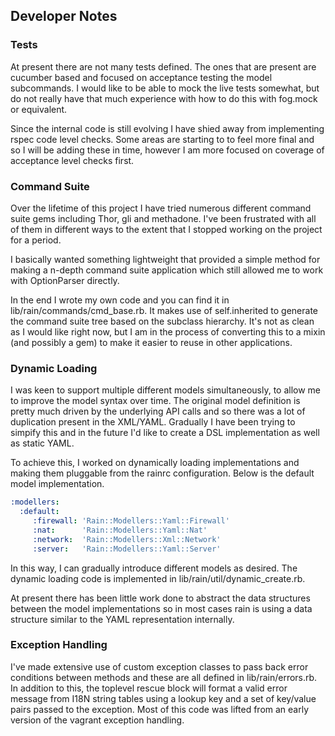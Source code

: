 ## Developer Notes


### Tests

At present there are not many tests defined. The ones that are present are cucumber based and focused on acceptance testing the model subcommands. I would like to be able to mock the live tests somewhat, but do not really have that much experience with how to do this with fog.mock or equivalent. 

Since the internal code is still evolving I have shied away from implementing rspec code level checks. Some areas are starting to to feel more final and so I will be adding these in time, however I am more focused on coverage of acceptance level checks first.

### Command Suite

Over the lifetime of this project I have tried numerous different command suite gems including Thor, gli and methadone. I've been frustrated with all of them in different ways to the extent that I stopped working on the project for a period.

I basically wanted something lightweight that provided a simple method for making a n-depth command suite application which still allowed me to work with OptionParser directly. 

In the end I wrote my own code and you can find it in lib/rain/commands/cmd_base.rb. It makes use of self.inherited to generate the command suite tree based on the subclass hierarchy. It's not as clean as I would like right now, but I am in the process of converting this to a mixin (and possibly a gem) to make it easier to reuse in other applications.

### Dynamic Loading

I was keen to support multiple different models simultaneously, to allow me to improve the model syntax over time. The original model definition is pretty much driven by the underlying API calls and so there was a lot of duplication present in the XML/YAML. Gradually I have been trying to simpify this and in the future I'd like to create a DSL implementation as well as static YAML.

To achieve this, I worked on dynamically loading implementations and making them pluggable from the rainrc configuration. Below is the default model implementation.

```yaml
:modellers:
  :default:
     :firewall: 'Rain::Modellers::Yaml::Firewall'
     :nat:      'Rain::Modellers::Yaml::Nat'
     :network:  'Rain::Modellers::Xml::Network'
     :server:   'Rain::Modellers::Yaml::Server'
```

In this way, I can gradually introduce different models as desired. The dynamic loading code is implemented in lib/rain/util/dynamic_create.rb.

At present there has been little work done to abstract the data structures between the model implementations so in most cases rain is using a data structure similar to the YAML representation internally.

### Exception Handling

I've made extensive use of custom exception classes to pass back error conditions between methods and these are all defined in lib/rain/errors.rb. In addition to this, the toplevel rescue block will format a valid error message from I18N string tables using a lookup key and a set of key/value pairs passed to the exception. Most of this code was lifted from an early version of the vagrant exception handling.

